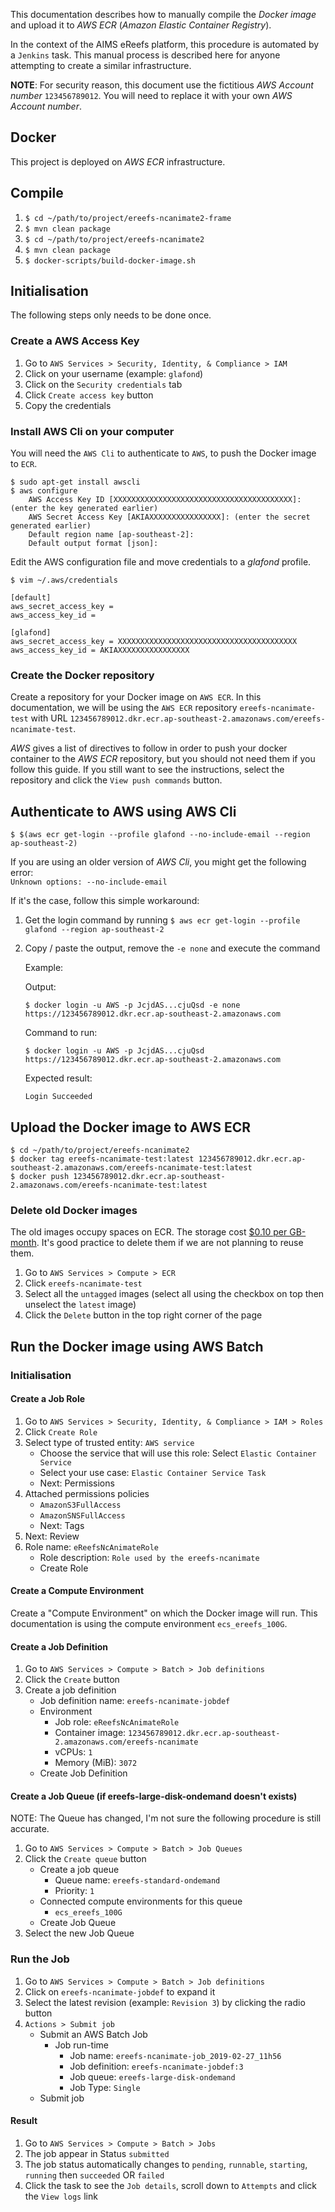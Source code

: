 This documentation describes how to manually compile the *Docker image*
and upload it to *AWS ECR* (*Amazon Elastic Container Registry*).

In the context of the AIMS eReefs platform, this procedure is automated by a `Jenkins` task. 
This manual process is described here for anyone attempting to create a similar infrastructure.

**NOTE**: For security reason, this document use the fictitious
*AWS Account number* `123456789012`.
You will need to replace it with your own *AWS Account number*.

## Docker
This project is deployed on *AWS ECR* infrastructure.

## Compile
1. `$ cd ~/path/to/project/ereefs-ncanimate2-frame`
2. `$ mvn clean package`
3. `$ cd ~/path/to/project/ereefs-ncanimate2`
2. `$ mvn clean package`
3. `$ docker-scripts/build-docker-image.sh`

## Initialisation
The following steps only needs to be done once.

### Create a AWS Access Key
1. Go to `AWS Services > Security, Identity, & Compliance > IAM`
2. Click on your username (example: `glafond`)
3. Click on the `Security credentials` tab
4. Click `Create access key` button
5. Copy the credentials

### Install AWS Cli on your computer
You will need the `AWS Cli` to authenticate to `AWS`, to push the Docker image to `ECR`.

```
$ sudo apt-get install awscli
$ aws configure
    AWS Access Key ID [XXXXXXXXXXXXXXXXXXXXXXXXXXXXXXXXXXXXXXXX]: (enter the key generated earlier)
    AWS Secret Access Key [AKIAXXXXXXXXXXXXXXXX]: (enter the secret generated earlier)
    Default region name [ap-southeast-2]:
    Default output format [json]:
```

Edit the AWS configuration file and move credentials to a *glafond* profile.

```$ vim ~/.aws/credentials```

```
[default]
aws_secret_access_key =
aws_access_key_id =

[glafond]
aws_secret_access_key = XXXXXXXXXXXXXXXXXXXXXXXXXXXXXXXXXXXXXXXX
aws_access_key_id = AKIAXXXXXXXXXXXXXXXX
```

### Create the Docker repository
Create a repository for your Docker image on `AWS ECR`.
In this documentation, we will be using the `AWS ECR` repository `ereefs-ncanimate-test`
with URL `123456789012.dkr.ecr.ap-southeast-2.amazonaws.com/ereefs-ncanimate-test`.

*AWS* gives a list of directives to follow in order to push your
docker container to the *AWS ECR* repository,
but you should not need them if you follow this guide.
If you still want to see the instructions, select the repository
and click the `View push commands` button.

## Authenticate to AWS using AWS Cli

```$ $(aws ecr get-login --profile glafond --no-include-email --region ap-southeast-2)```

If you are using an older version of *AWS Cli*, you might
get the following error:  
`Unknown options: --no-include-email`

If it's the case, follow this simple workaround:
1. Get the login command by running `$ aws ecr get-login --profile glafond --region ap-southeast-2`
2. Copy / paste the output, remove the `-e none` and execute the command

    Example:

    Output:
    ```
    $ docker login -u AWS -p JcjdAS...cjuQsd -e none https://123456789012.dkr.ecr.ap-southeast-2.amazonaws.com
    ```

    Command to run:
    ```
    $ docker login -u AWS -p JcjdAS...cjuQsd https://123456789012.dkr.ecr.ap-southeast-2.amazonaws.com
    ```

    Expected result:
    ```
    Login Succeeded
    ```

## Upload the Docker image to AWS ECR
```
$ cd ~/path/to/project/ereefs-ncanimate2
$ docker tag ereefs-ncanimate-test:latest 123456789012.dkr.ecr.ap-southeast-2.amazonaws.com/ereefs-ncanimate-test:latest
$ docker push 123456789012.dkr.ecr.ap-southeast-2.amazonaws.com/ereefs-ncanimate-test:latest
```

### Delete old Docker images
The old images occupy spaces on ECR. The storage cost <a href="https://aws.amazon.com/ecr/pricing/">$0.10 per GB-month</a>.
It's good practice to delete them if we are not planning to reuse them.
1. Go to `AWS Services > Compute > ECR`
2. Click `ereefs-ncanimate-test`
3. Select all the `untagged` images (select all using the checkbox on top then unselect the `latest` image)
4. Click the `Delete` button in the top right corner of the page

## Run the Docker image using AWS Batch

### Initialisation

#### Create a Job Role
1. Go to `AWS Services > Security, Identity, & Compliance > IAM > Roles`
2. Click `Create Role`
3. Select type of trusted entity: `AWS service`
    - Choose the service that will use this role: Select `Elastic Container Service`
    - Select your use case: `Elastic Container Service Task`
    - Next: Permissions
4. Attached permissions policies
    - `AmazonS3FullAccess`
    - `AmazonSNSFullAccess`
    - Next: Tags
5. Next: Review
6. Role name: `eReefsNcAnimateRole`
    - Role description: `Role used by the ereefs-ncanimate`
    - Create Role

#### Create a Compute Environment
Create a "Compute Environment" on which the Docker image will run.
This documentation is using the compute environment `ecs_ereefs_100G`.

#### Create a Job Definition
1. Go to `AWS Services > Compute > Batch > Job definitions`
2. Click the `Create` button
3. Create a job definition
    - Job definition name: `ereefs-ncanimate-jobdef`
    - Environment
        - Job role: `eReefsNcAnimateRole`
        - Container image: `123456789012.dkr.ecr.ap-southeast-2.amazonaws.com/ereefs-ncanimate`
        - vCPUs: `1`
        - Memory (MiB): `3072`
    - Create Job Definition

#### Create a Job Queue (if ereefs-large-disk-ondemand doesn't exists)
NOTE: The Queue has changed, I'm not sure the following procedure is still accurate.
1. Go to `AWS Services > Compute > Batch > Job Queues`
2. Click the `Create queue` button
    - Create a job queue
        - Queue name: `ereefs-standard-ondemand`
        - Priority: `1`
    - Connected compute environments for this queue
        - `ecs_ereefs_100G`
    - Create Job Queue
3. Select the new Job Queue

### Run the Job
1. Go to `AWS Services > Compute > Batch > Job definitions`
2. Click on `ereefs-ncanimate-jobdef` to expand it
3. Select the latest revision (example: `Revision 3`) by clicking the radio button
4. `Actions > Submit job`
    - Submit an AWS Batch Job
        - Job run-time
            - Job name: `ereefs-ncanimate-job_2019-02-27_11h56`
            - Job definition: `ereefs-ncanimate-jobdef:3`
            - Job queue: `ereefs-large-disk-ondemand`
            - Job Type: `Single`
    - Submit job

#### Result
1. Go to `AWS Services > Compute > Batch > Jobs`
2. The job appear in Status `submitted`
3. The job status automatically changes to `pending`, `runnable`, `starting`, `running` then `succeeded` OR `failed`
4. Click the task to see the `Job details`, scroll down to `Attempts` and click the `View logs` link
